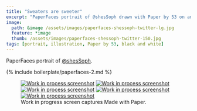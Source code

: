 ```yaml
---
title: "Sweaters are sweeter"
excerpt: "PaperFaces portrait of @shesSoph drawn with Paper by 53 on an iPad."
image: 
  path: &image /assets/images/paperfaces-shessoph-twitter-lg.jpg 
  feature: *image
  thumb: /assets/images/paperfaces-shessoph-twitter-150.jpg
tags: [portrait, illustration, Paper by 53, black and white]
---
```


PaperFaces portrait of [@shesSoph](http://twitter.com/shesSoph).

{% include boilerplate/paperfaces-2.md %}

<figure class="third">
	<a href="{{ site.url }}/assets/images/paperfaces-shessoph-process-1-lg.jpg"><img src="{{ site.url }}/assets/images/paperfaces-shessoph-process-1-600.jpg" alt="Work in process screenshot"></a>
	<a href="{{ site.url }}/assets/images/paperfaces-shessoph-process-2-lg.jpg"><img src="{{ site.url }}/assets/images/paperfaces-shessoph-process-2-600.jpg" alt="Work in process screenshot"></a>
	<a href="{{ site.url }}/assets/images/paperfaces-shessoph-process-3-lg.jpg"><img src="{{ site.url }}/assets/images/paperfaces-shessoph-process-3-600.jpg" alt="Work in process screenshot"></a>
	<a href="{{ site.url }}/assets/images/paperfaces-shessoph-process-4-lg.jpg"><img src="{{ site.url }}/assets/images/paperfaces-shessoph-process-4-600.jpg" alt="Work in process screenshot"></a>
	<a href="{{ site.url }}/assets/images/paperfaces-shessoph-process-5-lg.jpg"><img src="{{ site.url }}/assets/images/paperfaces-shessoph-process-5-600.jpg" alt="Work in process screenshot"></a>
	<figcaption>Work in progress screen captures Made with Paper.</figcaption>
</figure>